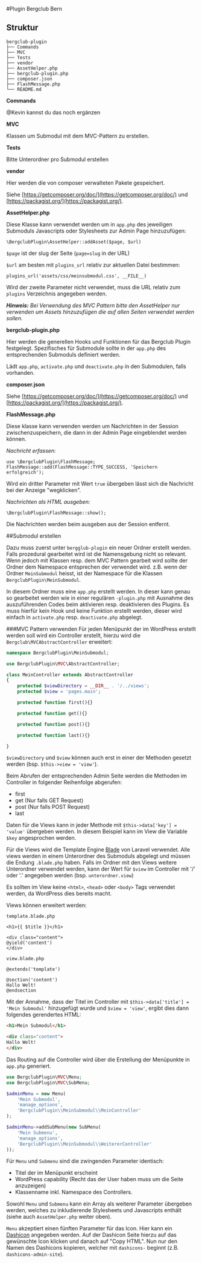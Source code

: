 #Plugin Bergclub Bern

## Struktur
```
bergclub-plugin
├── Commands
├── MVC
├── Tests
├── vendor
├── AssetHelper.php
├── bergclub-plugin.php
├── composer.json
├── FlashMessage.php
└── README.md
```

**Commands**

@Kevin kannst du das noch ergänzen

**MVC**

Klassen um Submodul mit dem MVC-Pattern zu erstellen.

**Tests**

Bitte Unterordner pro Submodul erstellen

**vendor**

Hier werden die von composer verwalteten Pakete gespeichert.

Siehe [https://getcomposer.org/doc/](https://getcomposer.org/doc/) und [https://packagist.org/](https://packagist.org/).

**AssetHelper.php**

Diese Klasse kann verwendet werden um in `app.php` des jeweiligen Submoduls Javascripts oder Stylesheets zur Admin Page
hinzuzufügen:

```
\BergclubPlugin\AssetHelper::addAsset($page, $url)
```

`$page` ist der slug der Seite (`page=slug` in der URL)

`$url` am besten mit `plugins_url` relativ zur aktuellen Datei bestimmen:
   
```
plugins_url('assets/css/meinsubmodul.css', __FILE__)
```
Wird der zweite Parameter nicht verwendet, muss die URL relativ zum `plugins` Verzeichnis angegeben werden.

***Hinweis:** Bei Verwendung des MVC Pattern bitte den AssetHelper nur verwenden um Assets hinzuzufügen die auf allen
Seiten verwendet werden sollen.*


**bergclub-plugin.php**

Hier werden die generellen Hooks und Funktionen für das Bergclub Plugin festgelegt.
Spezifisches für Submodule sollte in der `app.php` des entsprechenden Submoduls definiert werden.

Lädt `app.php`, `activate.php` und `deactivate.php` in den Submodulen, falls vorhanden.

**composer.json**

Siehe [https://getcomposer.org/doc/](https://getcomposer.org/doc/) und [https://packagist.org/](https://packagist.org/).

**FlashMessage.php**

Diese klasse kann verwenden werden um Nachrichten in der Session zwischenzuspeichern, die dann in der Admin Page
eingeblendet werden können.

*Nachricht erfassen:*
```
use \BergclubPlugin\FlashMessage;
FlashMessage::add(FlashMessage::TYPE_SUCCESS, 'Speichern erfolgreich');
```
Wird ein dritter Parameter mit Wert `true` übergeben lässt sich die Nachricht bei der Anzeige "wegklicken".

*Nachrichten als HTML ausgeben:*
```
\BergclubPlugin\FlashMessage::show();
```
Die Nachrichten werden beim ausgeben aus der Session entfernt.

##Submodul erstellen

Dazu muss zuerst unter `bergglub-plugin` ein neuer Ordner erstellt werden.
Falls prozedural gearbeitet wird ist die Namensgebung nicht so relevant. Wenn jedoch mit Klassen resp. dem MVC Pattern
gearbeit wird sollte der Ordner dem Namespace entsprechen der verwendet wird. z.B. wenn der Ordner `MeinSubmodul` heisst,
ist der Namespace für die Klassen `BergclubPlugin\MeinSubmodul`.

In diesem Ordner muss eine `app.php` erstellt werden. In dieser kann genau so gearbeitet werden wie in einer regulären
`-plugin.php` mit Ausnahme des auszuführenden Codes beim aktivieren resp. deaktivieren des Plugins. Es muss hierfür kein
Hook und keine Funktion erstellt werden, dieser wird einfach in `activate.php` resp. `deactivate.php` abgelegt.

###MVC Pattern verwenden
Für jeden Menüpunkt der im WordPress erstellt werden soll wird ein Controller erstellt, hierzu wird die
`Bergclub\MVCAbstractController` erweitert:

```php
namespace BergclubPlugin\MeinSubmodul;

use BergclubPlugin\MVC\AbstractController;

class MeinController extends AbstractController
{
    protected $viewDirectory = __DIR__ . '/../views';
    protected $view = 'pages.main';

    protected function first(){}

    protected function get(){}

    protected function post(){}

    protected function last(){}

}
```

`$viewDirectory` und `$view` können auch erst in einer der Methoden gesetzt werden (bsp. `$this->view = 'view'`).

Beim Abrufen der entsprechenden Admin Seite werden die Methoden im Controller in folgender Reihenfolge abgerufen:

* first
* get (Nur falls GET Request)
* post (Nur falls POST Request)
* last

Daten für die Views kann in jeder Methode mit `$this->data['key'] = 'value'` übergeben werden.
In diesem Beispiel kann im View die Variable `$key` angesprochen werden.

Für die Views wird die Template Engine [Blade](https://laravel.com/docs/5.4/blade) von Laravel verwendet.
Alle views werden in einem Unterordner des Submoduls abgelegt und müssen die Endung `.blade.php` haben.
Falls im Ordner mit den Views weitere Unterordner verwendet werden, kann der Wert für `$view` im Controller mit '/' oder
 '.' angegeben werden (bsp. `unterordner.view`)

Es sollten im View keine `<html>`, `<head>` oder `<body>` Tags verwendet werden, da WordPress dies bereits macht.

Views können erweitert werden:

`template.blade.php`
```
<h1>{{ $title }}</h1>

<div class="content">
@yield('content')
</div>
```

`view.blade.php`
```
@extends('template')

@section('content')
Hallo Welt!
@endsection
```
 
Mit der Annahme, dass der Titel im Controller mit `$this->data['title'] = 'Mein Submodul'` hinzugefügt wurde und
`$view = 'view'`, ergibt dies
dann folgendes gerendertes HTML:
```html
<h1>Mein Submodul</h1>

<div class="content">
Hallo Welt!
</div>
```

Das Routing auf die Controller wird über die Erstellung der Menüpunkte in `app.php` generiert.

```php
use BergclubPlugin\MVC\Menu;
use BergclubPlugin\MVC\SubMenu;

$adminMenu = new Menu(
    'Mein Submodul',
    'manage_options',
    'BergclubPlugin\\MeinSubmodul\\MeinController'
);

$adminMenu->addSubMenu(new SubMenu(
    'Mein Submenu',
    'manage_options',
    'BergclubPlugin\\MeinSubmodul\\WeitererController'
));
```

Für `Menu` und `Submenu` sind die zwingenden Parameter identisch:
* Titel der im Menüpunkt erscheint
* WordPress capability (Recht das der User haben muss um die Seite anzuzeigen)
* Klassenname inkl. Namespace des Controllers.

Sowohl `Menu` und `Submenu` kann ein Array als weiterer Parameter übergeben werden, welches zu inkludierende Stylesheets
und Javascripts enthält (siehe auch `AssetHelper.php` weiter oben).

`Menu` akzeptiert einen fünften Parameter für das Icon. Hier kann ein
[Dashicon](https://developer.wordpress.org/resource/dashicons/) angegeben werden. Auf der Dashicon Seite hierzu auf das
gewünschte Icon klicken und danach auf "Copy HTML". Nun nur den Namen des Dashicons kopieren, welcher mit `dashicons-`
beginnt (z.B. `dashicons-admin-site`).